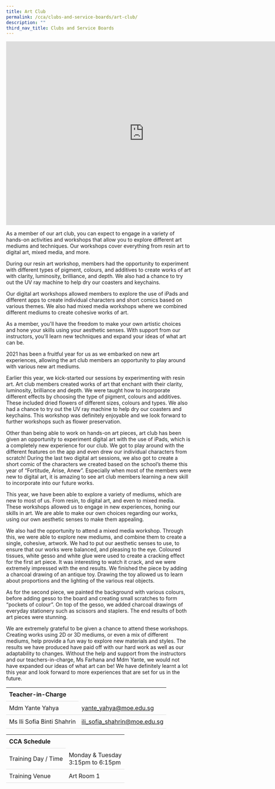 ```yaml
---
title: Art Club
permalink: /cca/clubs-and-service-boards/art-club/
description: ""
third_nav_title: Clubs and Service Boards
---
```

<style>
table {
  border-collapse: collapse;
  width: 100%;
}

th, td {
  padding: 8px;
  text-align: left;
  border-bottom: 1px solid #ddd;
}

tr:hover {background-color: #F5F5DC;}
</style>


<iframe src="https://docs.google.com/presentation/d/e/2PACX-1vTlfcd2VNdxCccTM_FOnObkvAP3O1XXYLmPt_fAgKbmHTyxgmjiva3i5RIJwEsq-8NvVYHjY4XCbRxB/embed?start=false&amp;loop=false&amp;delayms=10000" frameborder="0" width="750" height="500" allowfullscreen="true"></iframe>
<p>As a member of our art club, you can expect to engage in a variety of hands-on activities and workshops that allow you to explore different art mediums and techniques. Our workshops cover everything from resin art to digital art, mixed media, and more.

During our resin art workshop, members had the opportunity to experiment with different types of pigment, colours, and additives to create works of art with clarity, luminosity, brilliance, and depth. We also had a chance to try out the UV ray machine to help dry our coasters and keychains.

Our digital art workshops allowed members to explore the use of iPads and different apps to create individual characters and short comics based on various themes. We also had mixed media workshops where we combined different mediums to create cohesive works of art.

As a member, you'll have the freedom to make your own artistic choices and hone your skills using your aesthetic senses. With support from our instructors, you'll learn new techniques and expand your ideas of what art can be.
</p><p>2021 has been a fruitful year for us as we embarked on new art experiences, allowing the art club members an opportunity to play around with various new art mediums.</p>
<p>Earlier this year, we kick-started our sessions by experimenting with resin art. Art club members created works of art that enchant with their clarity, luminosity, brilliance and depth. We were taught how to incorporate different effects by choosing the type of pigment, colours and additives. These included dried flowers of different sizes, colours and types. We also had a chance to try out the UV ray machine to help dry our coasters and keychains. This workshop was definitely enjoyable and we look forward to further workshops such as flower preservation.</p>
<p>Other than being able to work on hands-on art pieces, art club has been given an opportunity to experiment digital art with the use of iPads, which is a completely new experience for our club. We got to play around with the different features on the app and even drew our individual characters from scratch! During the last two digital art sessions, we also got to create a short comic of the characters we created based on the school’s theme this year of “Fortitude, Arise, Anew”. Especially when most of the members were new to digital art, it is amazing to see art club members learning a new skill to incorporate into our future works.</p>
<p>This year, we have been able to explore a variety of mediums, which are new to most of us. From resin, to digital art, and even to mixed media. These workshops allowed us to engage in new experiences, honing our skills in art. We are able to make our own choices regarding our works, using our own aesthetic senses to make them appealing.</p>
<p>We also had the opportunity to attend a mixed media workshop. Through this, we were able to explore new mediums, and combine them to create a single, cohesive, artwork. We had to put our aesthetic senses to use, to ensure that our works were balanced, and pleasing to the eye. Coloured tissues, white gesso and white glue were used to create a cracking effect for the first art piece. It was interesting to watch it crack, and we were extremely impressed with the end results. We finished the piece by adding a charcoal drawing of an antique toy. Drawing the toy allowed us to learn about proportions and the lighting of the various real objects.</p>
<p>As for the second piece, we painted the background with various colours, before adding gesso to the board and creating small scratches to form “pockets of colour”. On top of the gesso, we added charcoal drawings of everyday stationery such as scissors and staplers. The end results of both art pieces were stunning.&nbsp;</p>
<p>We are extremely grateful to be given a chance to attend these workshops. Creating works using 2D or 3D mediums, or even a mix of different mediums, help provide a fun way to explore new materials and styles. The results we have produced have paid off with our hard work as well as our adaptability to changes. Without the help and support from the instructors and our teachers-in-charge, Ms Farhana and Mdm Yante, we would not have expanded our ideas of what art can be! We have definitely learnt a lot this year and look forward to more experiences that are set for us in the future.</p>

<table>
	<tbody><tr><th colspan="1">Teacher-in-Charge</th>
</tr><tr>
	<td rowspan="1">Mdm Yante Yahya</td>
 <td>
	 <a target="" href="mailto:yante_yahya@moe.edu.sg">yante_yahya@moe.edu.sg</a></td>
	 	</tr>
<tr>
	<td rowspan="1">Ms Ili Sofia Binti Shahrin</td>
 <td>
	 <a target="" href="mailto:ili_sofia_shahrin@moe.edu.sg">ili_sofia_shahrin@moe.edu.sg</a>
	</td>
	 	</tr>
	</tbody>
	</table>
<table>
	<tbody>
		<tr>
			<th colspan="1">CCA Schedule</th>
</tr>
		<tr>
	<td rowspan="1"> Training Day / Time</td>
<td>Monday &amp; Tuesday<br>
	3:15pm to 6:15pm
			</td>
	 	</tr>
<tr>
	<td rowspan="1">Training Venue</td>
 <td rowspan="1">Art Room 1</td>
	</tr>
</tbody>
		</table>